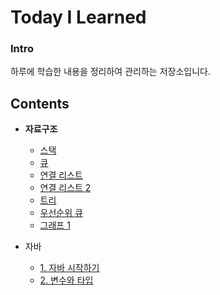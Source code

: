 # Today I Learned

### Intro

하루에 학습한 내용을 정리하여 관리하는 저장소입니다.



## Contents

- **자료구조**
  - [스택](https://github.com/mgstyle97/TIL/tree/master/Data_structure/Stack)
  - [큐](https://github.com/mgstyle97/TIL/tree/master/Data_structure/Queue)
  - [연결 리스트](https://github.com/mgstyle97/TIL/tree/master/Data_structure/Linked_list)
  - [연결 리스트 2](https://github.com/mgstyle97/TIL/tree/master/Data_structure/Linked_list_2)
  - [트리](https://github.com/mgstyle97/TIL/tree/master/Data_structure/Tree)
  - [우선순위 큐](https://github.com/mgstyle97/TIL/tree/master/Data_structure/Priority_queue)
  - [그래프 1](https://github.com/mgstyle97/TIL/tree/master/Data_structure/Graph%201)
  
- 자바
  - [1. 자바 시작하기](https://github.com/mgstyle97/TIL/tree/master/Java/Chap_1)
  - [2. 변수와 타입](https://github.com/mgstyle97/TIL/tree/master/Java/Chap_2)